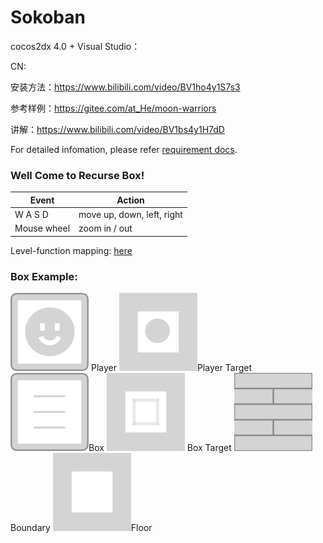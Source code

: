 # Sokoban
cocos2dx 4.0 + Visual Studio：

CN:

安装方法：https://www.bilibili.com/video/BV1ho4y1S7s3

参考样例：https://gitee.com/at_He/moon-warriors

讲解：https://www.bilibili.com/video/BV1bs4y1H7dD

For detailed infomation,  please refer [requirement docs](docs/requirement.pdf).

### Well Come to Recurse Box!

| Event       | Action                     |
| ----------- | -------------------------- |
| W A S D     | move up, down, left, right |
| Mouse wheel | zoom in / out              |

Level-function mapping: [here](Resources/level/)

### Box Example:

<img src="Resources/MainMenu/boxes/player.png" alt="player" style="zoom:25%;" /> Player
<img src="Resources/MainMenu/boxes/traget_player.png" alt="traget_player" style="zoom:25%;" />Player Target
<img src="Resources/MainMenu/boxes/default_box.png" alt="default_box" style="zoom:25%;" />Box
<img src="Resources/MainMenu/boxes/target_box.png" alt="target_box" style="zoom:25%;" /> Box Target
<img src="Resources/MainMenu/boxes/boundary.png" alt="boundary" style="zoom:25%;" />Boundary
<img src="Resources/MainMenu/boxes/panel.png" alt="panel" style="zoom:25%;" />Floor

